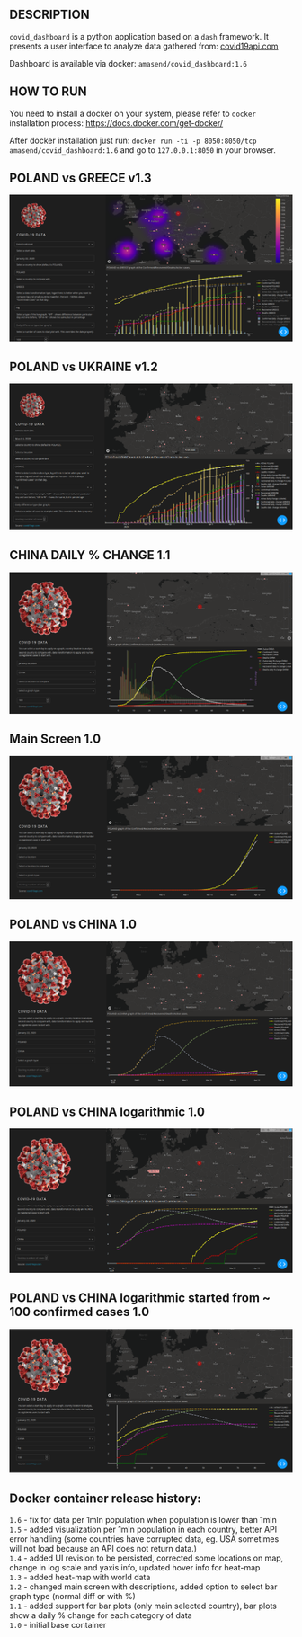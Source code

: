 ## DESCRIPTION
`covid_dashboard` is a python application based on a `dash` framework.
It presents a user interface to analyze data gathered from:
[covid19api.com](https://documenter.getpostman.com/view/10808728/SzS8rjbc?version=latest)

Dashboard is available via docker: `amasend/covid_dashboard:1.6`  

## HOW TO RUN

You need to install a docker on your system, please refer to `docker` installation process:
 https://docs.docker.com/get-docker/  

After docker installation just run:
`docker run -ti -p 8050:8050/tcp amasend/covid_dashboard:1.6`
and go to `127.0.0.1:8050` in your browser.


## POLAND vs GREECE v1.3
![image](https://raw.githubusercontent.com/amasend/covid_dashboard/master/screens/poland_greece_1.3.png)

## POLAND vs UKRAINE v1.2
![image](https://raw.githubusercontent.com/amasend/covid_dashboard/master/screens/poland_ukraine_1.2.png)


## CHINA DAILY % CHANGE 1.1
![image](https://raw.githubusercontent.com/amasend/covid_dashboard/master/screens/china_pct_daily_change.png)

## Main Screen 1.0
![image](https://raw.githubusercontent.com/amasend/covid_dashboard/master/screens/main.png)

## POLAND vs CHINA 1.0
![image](https://raw.githubusercontent.com/amasend/covid_dashboard/master/screens/poland_china.png)

## POLAND vs CHINA logarithmic 1.0
![image](https://raw.githubusercontent.com/amasend/covid_dashboard/master/screens/poland_china_log.png)

## POLAND vs CHINA logarithmic started from ~ 100 confirmed cases 1.0
![image](https://raw.githubusercontent.com/amasend/covid_dashboard/master/screens/poland_china_log_100.png)

## Docker container release history:
`1.6` - fix for data per 1mln population when population is lower than 1mln  
`1.5` - added visualization per 1mln population in each country, better API error handling (some countries have corrupted data,
eg. USA sometimes will not load because an API does not return data.)  
`1.4` - added UI revision to be persisted, corrected some locations on map, change in log scale and yaxis info, updated hover info for heat-map  
`1.3` - added heat-map with world data  
`1.2` - changed main screen with descriptions, added option to select bar graph type (normal diff or with %)  
`1.1` - added support for bar plots (only main selected country), 
bar plots show a daily % change for each category of data  
`1.0` - initial base container